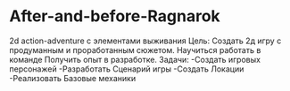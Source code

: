 # After-and-before-Ragnarok
2d action-adventure с элементами выживания
Цель:
Создать 2д игру с продуманным и проработанным сюжетом.
Научиться работать в команде
Получить опыт в разработке.
Задачи:
-Создать игровых персонажей
-Разработать Сценарий игры
-Создать Локации
-Реализовать Базовые механики 
